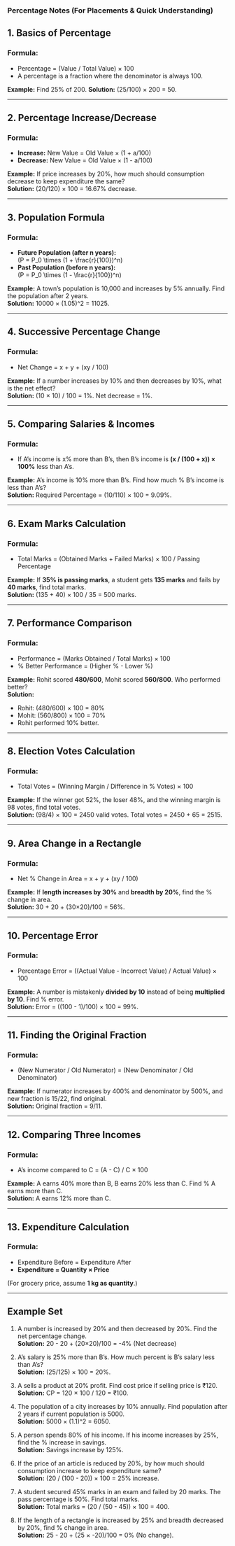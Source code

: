 ### **Percentage Notes (For Placements & Quick Understanding)**

## **1. Basics of Percentage**

### **Formula:**

- Percentage = (Value / Total Value) × 100
- A percentage is a fraction where the denominator is always 100.

**Example:** Find 25% of 200.
**Solution:** (25/100) × 200 = 50.

---

## **2. Percentage Increase/Decrease**

### **Formula:**

- **Increase:** New Value = Old Value × (1 + a/100)
- **Decrease:** New Value = Old Value × (1 - a/100)

**Example:** If price increases by 20%, how much should consumption decrease to keep expenditure the same?\
**Solution:** (20/120) × 100 = 16.67% decrease.

---

## **3. Population Formula**

### **Formula:**

- **Future Population (after n years):**\
  \(P = P_0 \times (1 + \frac{r}{100})^n\)
- **Past Population (before n years):**\
  \(P = P_0 \times (1 - \frac{r}{100})^n\)

**Example:** A town’s population is 10,000 and increases by 5% annually. Find the population after 2 years.\
**Solution:** 10000 × (1.05)^2 = 11025.

---

## **4. Successive Percentage Change**

### **Formula:**

- Net Change = x + y + (xy / 100)

**Example:** If a number increases by 10% and then decreases by 10%, what is the net effect?\
**Solution:** (10 × 10) / 100 = 1%. Net decrease = 1%.

---

## **5. Comparing Salaries & Incomes**

### **Formula:**

- If A’s income is x% more than B’s, then B’s income is **(x / (100 + x)) × 100%** less than A’s.

**Example:** A’s income is 10% more than B’s. Find how much % B’s income is less than A’s?\
**Solution:** Required Percentage = (10/110) × 100 = 9.09%.

---

## **6. Exam Marks Calculation**

### **Formula:**

- Total Marks = (Obtained Marks + Failed Marks) × 100 / Passing Percentage

**Example:** If **35% is passing marks**, a student gets **135 marks** and fails by **40 marks**, find total marks.\
**Solution:** (135 + 40) × 100 / 35 = 500 marks.

---

## **7. Performance Comparison**

### **Formula:**

- Performance = (Marks Obtained / Total Marks) × 100
- % Better Performance = (Higher % - Lower %)

**Example:** Rohit scored **480/600**, Mohit scored **560/800**. Who performed better?\
**Solution:**

- Rohit: (480/600) × 100 = 80%
- Mohit: (560/800) × 100 = 70%
- Rohit performed 10% better.

---

## **8. Election Votes Calculation**

### **Formula:**

- Total Votes = (Winning Margin / Difference in % Votes) × 100

**Example:** If the winner got 52%, the loser 48%, and the winning margin is 98 votes, find total votes.\
**Solution:** (98/4) × 100 = 2450 valid votes. Total votes = 2450 + 65 = 2515.

---

## **9. Area Change in a Rectangle**

### **Formula:**

- Net % Change in Area = x + y + (xy / 100)

**Example:** If **length increases by 30%** and **breadth by 20%**, find the % change in area.\
**Solution:** 30 + 20 + (30×20)/100 = 56%.

---

## **10. Percentage Error**

### **Formula:**

- Percentage Error = ((Actual Value - Incorrect Value) / Actual Value) × 100

**Example:** A number is mistakenly **divided by 10** instead of being **multiplied by 10**. Find % error.\
**Solution:** Error = ((100 - 1)/100) × 100 = 99%.

---

## **11. Finding the Original Fraction**

### **Formula:**

- (New Numerator / Old Numerator) = (New Denominator / Old Denominator)

**Example:** If numerator increases by 400% and denominator by 500%, and new fraction is 15/22, find original.\
**Solution:** Original fraction = 9/11.

---

## **12. Comparing Three Incomes**

### **Formula:**

- A’s income compared to C = (A - C) / C × 100

**Example:** A earns 40% more than B, B earns 20% less than C. Find % A earns more than C.\
**Solution:** A earns 12% more than C.

---

## **13. Expenditure Calculation**

### **Formula:**

- Expenditure Before = Expenditure After
- **Expenditure = Quantity × Price**

(For grocery price, assume **1 kg as quantity**.)

---

## **Example Set**

1. A number is increased by 20% and then decreased by 20%. Find the net percentage change.\
   **Solution:** 20 - 20 + (20×20)/100 = -4% (Net decrease)

2. A’s salary is 25% more than B’s. How much percent is B’s salary less than A’s?\
   **Solution:** (25/125) × 100 = 20%.

3. A sells a product at 20% profit. Find cost price if selling price is ₹120.\
   **Solution:** CP = 120 × 100 / 120 = ₹100.

4. The population of a city increases by 10% annually. Find population after 2 years if current population is 5000.\
   **Solution:** 5000 × (1.1)^2 = 6050.

5. A person spends 80% of his income. If his income increases by 25%, find the % increase in savings.\
   **Solution:** Savings increase by 125%.

6. If the price of an article is reduced by 20%, by how much should consumption increase to keep expenditure same?\
   **Solution:** (20 / (100 - 20)) × 100 = 25% increase.

7. A student secured 45% marks in an exam and failed by 20 marks. The pass percentage is 50%. Find total marks.\
   **Solution:** Total marks = (20 / (50 - 45)) × 100 = 400.

8. If the length of a rectangle is increased by 25% and breadth decreased by 20%, find % change in area.\
   **Solution:** 25 - 20 + (25 × -20)/100 = 0% (No change).
